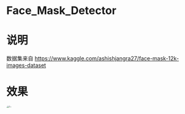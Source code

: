 # Face_Mask_Detector

# 说明
数据集来自 https://www.kaggle.com/ashishjangra27/face-mask-12k-images-dataset



# 效果

<img src="/Users/apple/Desktop/face_mask_detector/image/1.png" alt="1" style="zoom:10%;" /><img src="/Users/apple/Desktop/face_mask_detector/image/2.png" alt="2" style="zoom:30%;" /><img src="/Users/apple/Desktop/face_mask_detector/image/3.png" alt="3" style="zoom:13%;" />


